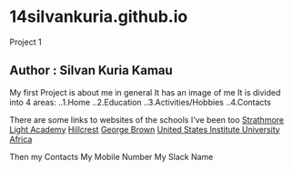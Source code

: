 # 14silvankuria.github.io
Project 1
## Author : Silvan Kuria Kamau
My first Project is about me in general
It has an image of me
It is divided into 4 areas:
..1.Home
..2.Education
..3.Activities/Hobbies
..4.Contacts

There are some links to websites of the schools I've been too
[Strathmore](https://www.strathmore.ac.ke)  
[Light Academy](https://www.lis.sc.ke)
[Hillcrest](https://www.hillcrest.ac.ke)
[George Brown](https://www.georgebrown.ca)
[United States Institute University Africa](https://www.usiu.ac.ke)

Then my Contacts
My Mobile Number
My Slack Name
